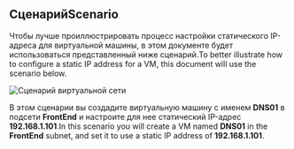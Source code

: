 ## <a name="scenario"></a><span data-ttu-id="a7fd6-101">Сценарий</span><span class="sxs-lookup"><span data-stu-id="a7fd6-101">Scenario</span></span>
<span data-ttu-id="a7fd6-102">Чтобы лучше проиллюстрировать процесс настройки статического IP-адреса для виртуальной машины, в этом документе будет использоваться представленный ниже сценарий.</span><span class="sxs-lookup"><span data-stu-id="a7fd6-102">To better illustrate how to configure a static IP address for a VM, this document will use the scenario below.</span></span>

![Сценарий виртуальной сети](./media/virtual-networks-static-ip-scenario-include/static-ip-scenario.png)

<span data-ttu-id="a7fd6-104">В этом сценарии вы создадите виртуальную машину с именем **DNS01** в подсети **FrontEnd** и настроите для нее статический IP-адрес **192.168.1.101**.</span><span class="sxs-lookup"><span data-stu-id="a7fd6-104">In this scenario you will create a VM named **DNS01** in the **FrontEnd** subnet, and set it to use a static IP address of **192.168.1.101**.</span></span>


